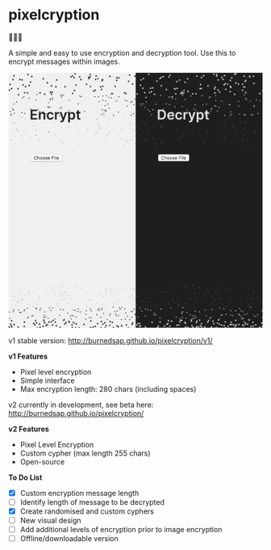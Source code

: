 # pixelcryption
👀👀👀

A simple and easy to use encryption and decryption tool. Use this to encrypt messages within images.

![](media/screeny.png)



v1 stable version: http://burnedsap.github.io/pixelcryption/v1/

**v1 Features**

- Pixel level encryption
- Simple interface
- Max encryption length: 280 chars (including spaces)



v2 currently in development, see beta here: http://burnedsap.github.io/pixelcryption/



**v2 Features**

- Pixel Level Encryption
- Custom cypher (max length 255 chars)
- Open-source



**To Do List**

- [x] Custom encryption message length
- [ ] Identify length of message to be decrypted
- [x] Create randomised and custom cyphers
- [ ] New visual design
- [ ] Add additional levels of encryption prior to image encryption
- [ ] Offline/downloadable version
